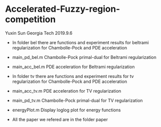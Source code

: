 # Accelerated-Fuzzy-region-competition
Yuxin Sun Georgia Tech 2019.9.6

* In folder bel there are functions and experiment results for beltrami regularization for Chambolle-Pock and PDE acceleration
* main_pd_bel.m Chambolle-Pock primal-dual for Beltrami regularization
* main_acc_bel.m PDE acceleration for Beltrami regularization

* In folder tv there are functions and experiment results for tv regularization for Chambolle-Pock and PDE acceleration
* main_acc_tv.m PDE acceleration for TV regularization
* main_pd_tv.m Chambolle-Pock primal-dual for TV regularization

* energyPlot.m Display loglog plot for energy functions
* All the paper we refered are in the folder paper
